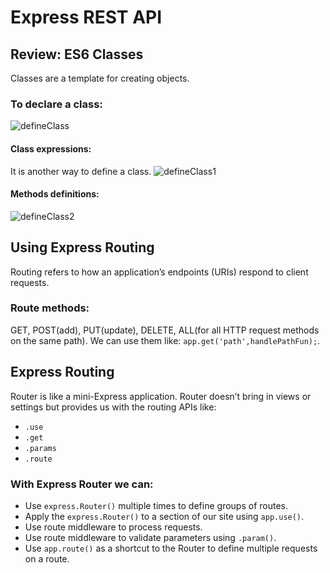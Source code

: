 # Express REST API

## Review: ES6 Classes
Classes are a template for creating objects. 
### To declare a class:
![defineClass](https://user-images.githubusercontent.com/103508563/170985466-38869197-699b-4747-93db-5bd4bf2310cc.PNG)

#### Class expressions:
It is another way to define a class.
![defineClass1](https://user-images.githubusercontent.com/103508563/170986295-a51ebd6e-9149-4a90-ab14-8d3daaa56846.PNG)
#### Methods definitions:
![defineClass2](https://user-images.githubusercontent.com/103508563/170986946-f6095089-e687-4e85-b246-b0018c436526.PNG)


## Using Express Routing
Routing refers to how an application’s endpoints (URIs) respond to client requests.

### Route methods:
GET, POST(add), PUT(update), DELETE, ALL(for all HTTP request methods on the same path).
We can use them like: `app.get('path',handlePathFun);`.

## Express Routing
Router is like a mini-Express application.
Router doesn’t bring in views or settings but provides us with the routing APIs like:
- `.use`
- `.get` 
- `.params`
- `.route` 

### With Express Router we can:
- Use `express.Router()` multiple times to define groups of routes.
- Apply the `express.Router()` to a section of our site using `app.use()`.
- Use route middleware to process requests.
- Use route middleware to validate parameters using `.param()`.
- Use `app.route()` as a shortcut to the Router to define multiple requests on a route.
